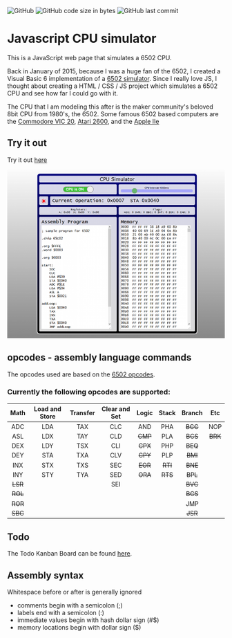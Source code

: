 ![GitHub](https://img.shields.io/github/license/msfwebdude/javascript-cpu-simulator?style=plastic) ![GitHub code size in bytes](https://img.shields.io/github/languages/code-size/msfwebdude/javascript-cpu-simulator?style=plastic)
![GitHub last commit](https://img.shields.io/github/last-commit/msfwebdude/javascript-cpu-simulator?style=plastic)

# Javascript CPU simulator
This is a JavaScript web page that simulates a 6502 CPU.

Back in January of 2015, because I was a huge fan of the 6502, I created a Visual Basic 6 implementation of a [6502 simulator](https://www.planet-source-code.com/vb/scripts/ShowCode.asp?txtCodeId=22670&lngWId=1). Since I really love JS, I thought about creating a HTML / CSS / JS project which simulates a 6502 CPU and see how far I could go with it.

The CPU that I am modeling this after is the maker community's beloved 8bit CPU from 1980's, the 6502. Some famous 6502 based computers are the [Commodore VIC 20](https://en.wikipedia.org/wiki/Commodore_VIC-20), [Atari 2600](https://en.wikipedia.org/wiki/Atari_2600), and the [Apple IIe](https://en.wikipedia.org/wiki/Apple_IIe)

## Try it out
Try it out [here](http://firoved.com/github/javascript-cpu-simulator/)

![Screenshot](assets/img/screenshot-for-readme.png)

## opcodes - assembly language commands
The opcodes used are based on the [6502 opcodes](http://www.6502.org/tutorials/6502opcodes.html).

### Currently the following opcodes are supported:

| Math    | Load and Store | Transfer | Clear and Set | Logic   | Stack   | Branch  | Etc     | 
|:-------:|:--------------:|:--------:|:-------------:|:-------:|:-------:|:-------:|:-------:|
| ADC     | LDA            | TAX      | CLC           | AND     | PHA     | ~~BCC~~ | NOP     |
| ASL     | LDX            | TAY      | CLD           | ~~CMP~~ | PLA     | ~~BCS~~ | ~~BRK~~ |
| DEX     | LDY            | TSX      | CLI           | ~~CPX~~ | PHP     | ~~BEQ~~ |         |
| DEY     | STA            | TXA      | CLV           | ~~CPY~~ | PLP     | ~~BMI~~ |         |
| INX     | STX            | TXS      | SEC           | ~~EOR~~ | ~~RTI~~ | ~~BNE~~ |         |
| INY     | STY            | TYA      | SED           | ~~ORA~~ | ~~RTS~~ | ~~BPL~~ |         |
| ~~LSR~~ |                |          | SEI           |         |         | ~~BVC~~ |         |
| ~~ROL~~ |                |          |               |         |         | ~~BCS~~ |         |
| ~~ROR~~ |                |          |               |         |         |  JMP    |         |
| ~~SBC~~ |                |          |               |         |         | ~~JSR~~ |         |

## Todo

 The Todo  Kanban Board can be found [here](https://github.com/msfwebdude/javascript-cpu-simulator/projects/1).


## Assembly syntax
Whitespace before or after is generally ignored 

* comments begin with a semicolon (;)
* labels end with a semicolon (:)
* immediate values begin with hash dollar sign (#$)
* memory locations begin with dollar sign ($)

